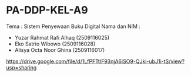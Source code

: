 # PA-DDP-KEL-A9
Tema : Sistem Penyewaan Buku Digital
Nama dan NIM : 
- Yuzar Rahmat Rafi Alhaq (2509116025)
-  Eko Satrio Wibowo (2509116028)
-  Alisya Octa Noor Ghina (2509116017)

https://drive.google.com/file/d/1LfPFTtIF93njA6iSO9-QJki-ubJ1i-tS/view?usp=sharing
